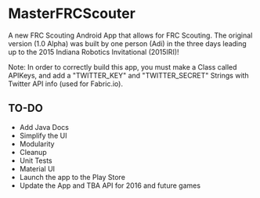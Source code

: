 # MasterFRCScouter
A new FRC Scouting Android App that allows for FRC Scouting.
The original version (1.0 Alpha) was built by one person (Adi) in the three days leading up to the 2015 Indiana Robotics Invitational (2015IRI)!

Note: In order to correctly build this app, you must make a Class called APIKeys, and add a "TWITTER_KEY" and "TWITTER_SECRET" Strings with Twitter API info (used for Fabric.io).

## TO-DO
* Add Java Docs
* Simplify the UI
* Modularity
* Cleanup
* Unit Tests
* Material UI
* Launch the app to the Play Store
* Update the App and TBA API for 2016 and future games
